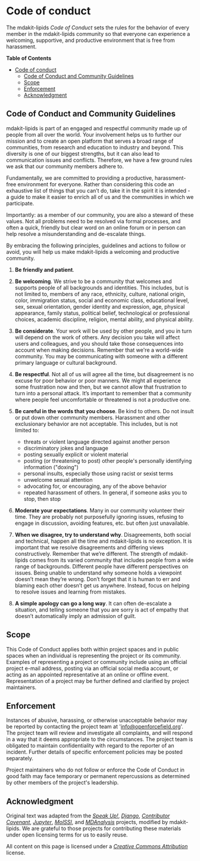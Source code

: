 # Code of conduct

The mdakit-lipids *Code of Conduct* sets the rules for the behavior of
every member in the mdakit-lipids community so that everyone can
experience a welcoming, supportive, and productive environment that is
free from harassment.

<!-- markdown-toc start - Don't edit this section. Run M-x markdown-toc-generate-toc again -->
**Table of Contents**

- [Code of conduct](#code-of-conduct)
  - [Code of Conduct and Community Guidelines](#code-of-conduct-and-community-guidelines)
  - [Scope](#scope)
  - [Enforcement](#enforcement)
  - [Acknowledgment](#acknowledgment)

<!-- markdown-toc end -->
## Code of Conduct and Community Guidelines

mdakit-lipids is part of an engaged and respectful community made up of people from all
over the world. Your involvement helps us to further our mission and to create
an open platform that serves a broad range of communities, from research and
education to industry and beyond. This diversity is one of our biggest
strengths, but it can also lead to communication issues and conflicts.
Therefore, we have a few ground rules we ask that our community members adhere
to.

Fundamentally, we are committed to providing a productive,
harassment-free environment for everyone. Rather than considering this
code an exhaustive list of things that you can’t do, take it in the
spirit it is intended - a guide to make it easier to enrich all of us
and the communities in which we participate.

Importantly: as a member of our community, you are also a steward of these
values. Not all problems need to be resolved via formal processes, and often a
quick, friendly but clear word on an online forum or in person can help resolve
a misunderstanding and de-escalate things.

By embracing the following principles, guidelines and actions to follow or
avoid, you will help us make mdakit-lipids a welcoming and productive community.

1. **Be friendly and patient**.

2. **Be welcoming**. We strive to be a community that welcomes and supports
   people of all backgrounds and identities. This includes, but is not limited
   to, members of any race, ethnicity, culture, national origin, color,
   immigration status, social and economic class, educational level, sex, sexual
   orientation, gender identity and expression, age, physical appearance, family
   status, political belief, technological or professional choices, academic
   discipline, religion, mental ability, and physical ability.

3. **Be considerate**. Your work will be used by other people, and you in turn
   will depend on the work of others. Any decision you take will affect users
   and colleagues, and you should take those consequences into account when
   making decisions. Remember that we're a world-wide community. You may be
   communicating with someone with a different primary language or cultural
   background.

4. **Be respectful**. Not all of us will agree all the time, but disagreement is
   no excuse for poor behavior or poor manners. We might all experience some
   frustration now and then, but we cannot allow that frustration to turn into a
   personal attack. It’s important to remember that a community where people
   feel uncomfortable or threatened is not a productive one.

5. **Be careful in the words that you choose**. Be kind to others. Do not insult
   or put down other community members. Harassment and other exclusionary
   behavior are not acceptable. This includes, but is not limited to:
   * threats or violent language directed against another person
   * discriminatory jokes and language
   * posting sexually explicit or violent material
   * posting (or threatening to post) other people's personally identifying
     information ("doxing")
   * personal insults, especially those using racist or sexist terms
   * unwelcome sexual attention
   * advocating for, or encouraging, any of the above behavior
   * repeated harassment of others. In general, if someone asks you to stop,
     then stop

6. **Moderate your expectations**. Many in our community volunteer their time.
   They are probably not purposefully ignoring issues, refusing to engage in
   discussion, avoiding features, etc. but often just unavailable.

7. **When we disagree, try to understand why**. Disagreements, both social and
   technical, happen all the time and mdakit-lipids is no exception. It is important
   that we resolve disagreements and differing views constructively. Remember
   that we’re different. The strength of mdakit-lipids comes from its varied community
   that includes people from a wide range of backgrounds. Different people have
   different perspectives on issues. Being unable to understand why someone
   holds a viewpoint doesn’t mean they’re wrong. Don’t forget that it is human
   to err and blaming each other doesn’t get us anywhere. Instead, focus on
   helping to resolve issues and learning from mistakes.

8. **A simple apology can go a long way**. It can often de-escalate a situation,
   and telling someone that you are sorry is act of empathy that doesn’t
   automatically imply an admission of guilt.


## Scope

This Code of Conduct applies both within project spaces and in public spaces
when an individual is representing the project or its community. Examples of
representing a project or community include using an official project e-mail
address, posting via an official social media account, or acting as an
appointed representative at an online or offline event. Representation of a
project may be further defined and clarified by project maintainers.

## Enforcement

Instances of abusive, harassing, or otherwise unacceptable behavior may be
reported by contacting the project team at 'info@openforcefield.org'. The project team will
review and investigate all complaints, and will respond in a way that it deems
appropriate to the circumstances. The project team is obligated to maintain
confidentiality with regard to the reporter of an incident. Further details of
specific enforcement policies may be posted separately.

Project maintainers who do not follow or enforce the Code of Conduct in good
faith may face temporary or permanent repercussions as determined by other
members of the project's leadership.


## Acknowledgment

Original text was adapted from
the
[*Speak Up!*](http://web.archive.org/web/20141109123859/http://speakup.io/coc.html),
[*Django*](https://www.djangoproject.com/conduct),
[*Contributor Covenant*](http://contributor-covenant.org/),
[*Jupyter*](https://github.com/jupyter/governance/blob/master/conduct/code_of_conduct.md),
[*MolSSI*](https://github.com/MolSSI/cookiecutter-cms/blob/master/%7B%7Bcookiecutter.repo_name%7D%7D/CODE_OF_CONDUCT.md),
and [*MDAnalysis*](https://github.com/MDAnalysis/mdanalysis/blob/develop/CODE_OF_CONDUCT.md) projects,
modified by mdakit-lipids.
We are grateful to those projects for contributing these
materials under open licensing terms for us to easily reuse.

All content on this page is licensed under a [*Creative Commons
Attribution*](http://creativecommons.org/licenses/by/3.0/) license. 
